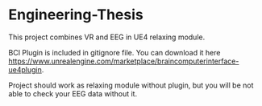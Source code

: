 # Engineering-Thesis
This project combines VR and EEG in UE4 relaxing module.

BCI Plugin is included in gitignore file.
You can download it here https://www.unrealengine.com/marketplace/braincomputerinterface-ue4plugin.

Project should work as relaxing module without plugin, but you will be not able to check your EEG data without it.
